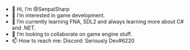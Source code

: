 - 👋 Hi, I’m @SenpaiSharp
- 👀 I’m interested in game development.
- 🌱 I’m currently learning FNA, SDL2 and always learning more about C# and .NET.
- 💞️ I’m looking to collaborate on game engine stuff.
- 📫 How to reach me: Discord: Seriously Dev#6220

<!---
SenpaiSharp/SenpaiSharp is a ✨ special ✨ repository because its `README.md` (this file) appears on your GitHub profile.
You can click the Preview link to take a look at your changes.
--->
